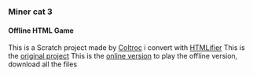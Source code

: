 ### Miner cat 3
#### Offline HTML Game
This is a Scratch project made by [Coltroc](https://scratch.mit.edu/users/Coltroc/) i convert with [HTMLifier](https://sheeptester.github.io/htmlifier/)
This is the [original project](https://scratch.mit.edu/projects/364388173/)
This is the [online version](https://breadomaticc.github.io/minercat3offline)
to play the offline version, download all the files





